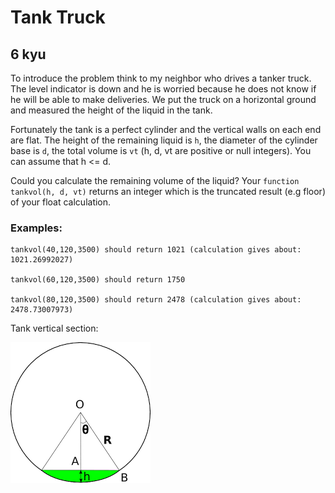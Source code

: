 # Tank Truck
## 6 kyu

To introduce the problem think to my neighbor who drives a tanker truck. The level indicator is down and he is worried because he does not know if he will be able to make deliveries. We put the truck on a horizontal ground and measured the height of the liquid in the tank.

Fortunately the tank is a perfect cylinder and the vertical walls on each end are flat. The height of the remaining liquid is ```h```, the diameter of the cylinder base is ```d```, the total volume is ```vt``` (h, d, vt are positive or null integers). You can assume that h <= d.

Could you calculate the remaining volume of the liquid? Your ```function tankvol(h, d, vt)``` returns an integer which is the truncated result (e.g floor) of your float calculation.

### Examples:
```
tankvol(40,120,3500) should return 1021 (calculation gives about: 1021.26992027)

tankvol(60,120,3500) should return 1750

tankvol(80,120,3500) should return 2478 (calculation gives about: 2478.73007973)
```
Tank vertical section:

![](./wmt0U43.png)